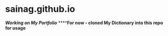 # sainag.github.io
*********************Working on My Portfolio*********************
**************For now - cloned My Dictionary into this repo for usage**********
